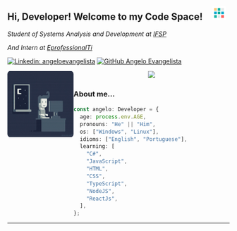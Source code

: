 <h2>Hi, Developer! Welcome to my Code Space!
  <img 
    title="Cube"
    src="https://raw.githubusercontent.com/angeloevangelista/angeloevangelista/master/.github/images/rounded-cube.gif"
    width="32"
    heigth="32" 
    style="
      border-radius: 4px;
      position: relative;
      width: 32px;
      height: 32px;
      margin-left: 16px;
    "
  > 
</h2>

<p>
  <em>Student of Systems Analysis and Development at 
  <a 
    title="IFSP"
    href="https://www.ifsp.edu.br/"
  >IFSP</a> <br />
  
  And Intern at <a title="EprofessionalTi" href="http://www.eprofessionalti.com/" >EprofessionalTi</a>
  </em>
</p>

[![Linkedin: angeloevangelista](https://img.shields.io/badge/-angelo-blue?style=flat-square&logo=Linkedin&logoColor=white&link=https://www.linkedin.com/in/angelo-evangelista-5474a2177/)](https://www.linkedin.com/in/angelo-evangelista-5474a2177/) 
[![GitHub Angelo Evangelista](https://img.shields.io/github/followers/angeloevangelista?label=follow&style=social)](https://github.com/Angeloevangelista)

<div align="center" height="500">

<img
    align="left"
    title="Coding"
    src="https://raw.githubusercontent.com/angeloevangelista/angeloevangelista/master/.github/images/rounded-coding.gif" 
    width="150" 
    height="150"
  />

<img width="400px" src="https://github-readme-stats.vercel.app/api?username=angeloevangelista&theme=material-palenight&?theme=dark&show_icons=true%count_private=true&include_all_commits=true"/>

</div>

### About me...

```typescript
const angelo: Developer = {
  age: process.env.AGE,
  pronouns: "He" || "Him",
  os: ["Windows", "Linux"],
  idioms: ["English", "Portuguese"],
  learning: [
    "C#",
    "JavaScript",
    "HTML",
    "CSS",
    "TypeScript",
    "NodeJS",
    "ReactJs",
  ],
};
```

---

  <!-- <img src="https://media.giphy.com/media/mGcNjsfWAjY5AEZNw6/giphy.gif" width="50"> -->
  <!-- <img src="https://media.giphy.com/media/mGcNjsfWAjY5AEZNw6/giphy.gif" width="50"> -->
  <!-- src="https://media.giphy.com/media/WUlplcMpOCEmTGBtBW/giphy.gif"  -->

<!-- coding
    style="
      display: flex;
      float: right;
      border: solid #fff 1px;
      margin: 0 36px;
      bottom: 120px;
      border-radius: 50%;
      position: relative;
      flex-direction: row-reverse;
      box-shadow: 0 0 100px rgba(0, 0, 0, 0.1);
    " -->
